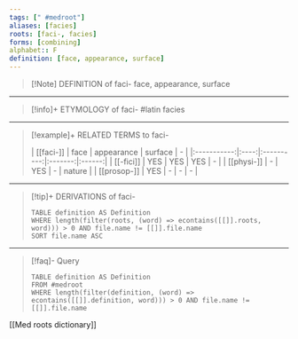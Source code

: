 ```yaml
---
tags: [" #medroot"]
aliases: [facies]
roots: [faci-, facies]
forms: [combining]
alphabet:: F
definition: [face, appearance, surface]
---
```

>[!Note] DEFINITION of faci-
>face, appearance, surface
_____
>[!info]+ ETYMOLOGY of faci-
>#latin facies
_____
>[!example]+ RELATED TERMS to faci-
>
>|  [[faci-]]  | face | appearance | surface |   -    |
|:-----------:|:----:|:----------:|:-------:|:------:|
|  [[-fici]]  | YES  |    YES     |   YES   |   -    |
| [[physi-]]  |  -   |    YES     |    -    | nature |
| [[prosop-]] | YES  |     -      |    -    | -       |
_____
>[!tip]+ DERIVATIONS of faci-
>```dataview
>TABLE definition AS Definition 
>WHERE length(filter(roots, (word) => econtains([[]].roots, word))) > 0 AND file.name != [[]].file.name
>SORT file.name ASC
>```
____
>[!faq]- Query
>
>```dataview
>TABLE definition AS Definition
>FROM #medroot
>WHERE length(filter(definition, (word) => econtains([[]].definition, word))) > 0 AND file.name != [[]].file.name
>```
>

[[Med roots dictionary]]